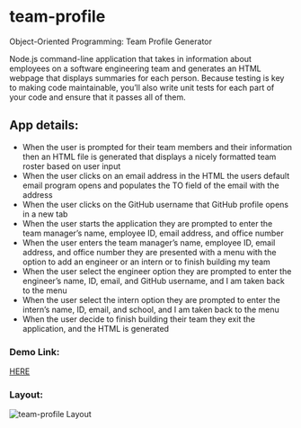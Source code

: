 # team-profile

Object-Oriented Programming: Team Profile Generator

Node.js command-line application that takes in information about employees on a software engineering team and generates an HTML webpage that displays summaries for each person. Because testing is key to making code maintainable, you’ll also write unit tests for each part of your code and ensure that it passes all of them.

## App details:

- When the user is prompted for their team members and their information then an HTML file is generated that displays a nicely formatted team roster based on user input
- When the user clicks on an email address in the HTML the users default email program opens and populates the TO field of the email with the address
- When the user clicks on the GitHub username that GitHub profile opens in a new tab
- When the user starts the application they are prompted to enter the team manager’s name, employee ID, email address, and office number
- When the user enters the team manager’s name, employee ID, email address, and office number they are presented with a menu with the option to add an engineer or an intern or to finish building my team
- When the user select the engineer option they are prompted to enter the engineer’s name, ID, email, and GitHub username, and I am taken back to the menu
- When the user select the intern option they are prompted to enter the intern’s name, ID, email, and school, and I am taken back to the menu
- When the user decide to finish building their team they exit the application, and the HTML is generated

### Demo Link:

[HERE](https://drive.google.com/file/d/1bkKjbKzT_udDOKh8cfui0I6CSvzGF6yH/view)

### Layout:

![team-profile Layout](../src/img/team-profile-screenshot.png)
